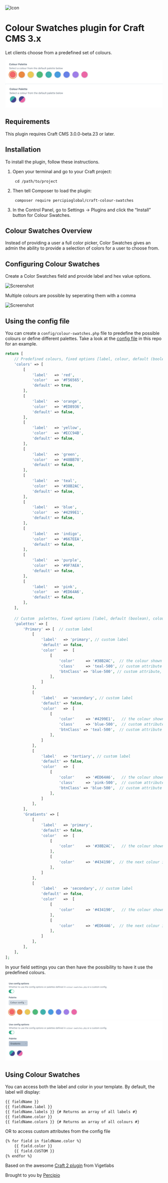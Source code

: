 ![Icon](./src/icon.svg)

# Colour Swatches plugin for Craft CMS 3.x

Let clients choose from a predefined set of colours.

![Screenshot](./resources/img/screenshot-1.png)
![Screenshot](./resources/img/screenshot-2.png)

## Requirements

This plugin requires Craft CMS 3.0.0-beta.23 or later.

## Installation

To install the plugin, follow these instructions.

1. Open your terminal and go to your Craft project:

        cd /path/to/project

2. Then tell Composer to load the plugin:

        composer require percipioglobal/craft-colour-swatches

3. In the Control Panel, go to Settings → Plugins and click the “Install” button for Colour Swatches.

## Colour Swatches Overview

Instead of providing a user a full color picker, Color Swatches gives an admin the ability to provide a selection of colors for a user to choose from.

## Configuring Colour Swatches

Create a Color Swatches field and provide label and hex value options.

![Screenshot](./resources/img/single.png)

Multiple colours are possible by seperating them with a comma

![Screenshot](./resources/img/multiple.png)

## Using the config file

You can create a `config/colour-swatches.php` file to predefine the possible colours or define different palettes.
Take a look at the [config file](https://github.com/percipioglobal/craft-colour-swatches/blob/master/src/config.php) in this repo for an example.

```php
return [
    // Predefined colours, fixed options [label, colour, default (boolean)]
    'colors' => [
        [
            'label'   => 'red',
            'color'   => '#F56565',
            'default' => true,
        ],
        [
            'label'   => 'orange',
            'color'   => '#ED8936',
            'default' => false,
        ],
        [
            'label'   => 'yellow',
            'color'   => '#ECC94B',
            'default' => false,
        ],
        [
            'label'   => 'green',
            'color'   => '#48BB78',
            'default' => false,
        ],
        [
            'label'   => 'teal',
            'color'   => '#38B2AC',
            'default' => false,
        ],
        [
            'label'   => 'blue',
            'color'   => '#4299E1',
            'default' => false,
        ],
        [
            'label'   => 'indigo',
            'color'   => '#667EEA',
            'default' => false,
        ],
        [
            'label'   => 'purple',
            'color'   => '#9F7AEA',
            'default' => false,
        ],
        [
            'label'   => 'pink',
            'color'   => '#ED64A6',
            'default' => false,
        ],
    ],

    // Custom  palettes, fixed options [label, default (boolean), colour (array(colour, customOptions)) ]
    'palettes' => [
        'Primary' => [  // custom label
            [
                'label'   => 'primary', // custom label
                'default' => false,
                'color'   =>  [
                    [
                        'color'     => '#38B2AC',  // the colour shown in the fieldtype (required)
                        'class'     => 'teal-500', // custom attribute
                        'btnClass' => 'blue-500', // custom attribute,
                    ],
                ]
            ],
            [
                'label'   => 'secondary', // custom label
                'default' => false,
                'color'   =>  [
                    [
                        'color'     => '#4299E1',   // the colour shown in the fieldtype (required)
                        'class'     => 'blue-500',  // custom attribute
                        'btnClass' => 'teal-500',  // custom attribute
                    ],
                ]
            ],
            [
                'label'   => 'tertiary', // custom label
                'default' => false,
                'color'   =>  [
                    [
                        'color'     => '#ED64A6',   // the colour shown in the fieldtype (required)
                        'class'     => 'pink-500',  // custom attribute
                        'btnClass' => 'blue-500',  // custom attribute
                    ],
                ]
            ],
        ],
        'Gradients' => [
            [
                'label'   => 'primary',
                'default' => false,
                'color'   =>  [
                    [
                        'color'     => '#38B2AC',   // the colour shown in the fieldtype (required)
                    ],
                    [
                        'color'     => '#434190',  // the next colour in this loop
                    ],
                ]
            ],
            [
                'label'   => 'secondary', // custom label
                'default' => false,
                'color'   =>  [
                    [
                        'color'     => '#434190',   // the colour shown in the fieldtype (required)
                    ],
                    [
                        'color'     => '#ED64A6',  // the next colour in this loop
                    ],
                ]
            ],
        ],
    ],
];
```

In your field settings you can then have the possibility to have it use the predefined colours.

![Screenshot](./resources/img/config-1.png)
![Screenshot](./resources/img/config-2.png)

## Using Colour Swatches

You can access both the label and color in your template. By default, the label will display:

```twig
{{ fieldName }}
{{ fieldName.label }}
{{ fieldName.labels }} {# Returns an array of all labels #}
{{ fieldName.color }}
{{ fieldName.colors }} {# Returns an array of all colours #}
```
OR to access custom attributes from the config file

```twig
{% for field in fieldName.color %}
    {{ field.color }}
    {{ field.CUSTOM }}
{% endfor %}
```
Based on the awesome [Craft 2 plugin](https://github.com/vigetlabs/craft-color-swatches) from Vigetlabs

Brought to you by [Percipio](https://percipio.london)
